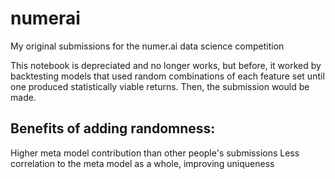 # numerai
My original submissions for the numer.ai data science competition

This notebook is depreciated and no longer works, but before, it worked by backtesting models that used random combinations of each feature set until one produced statistically viable returns. Then, the submission would be made.

## Benefits of adding randomness:
Higher meta model contribution than other people's submissions
Less correlation to the meta model as a whole, improving uniqueness
